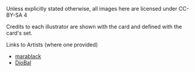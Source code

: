 Unless explicitly stated otherwise, all images here are licensed under CC-BY-SA 4

Credits to each illustrator are shown with the card and defined with the card's set.

Links to Artists (where one provided)

* [marablack](https://www.deviantart.com/marablack3)
* [DioBal](https://github.com/DioBal)
